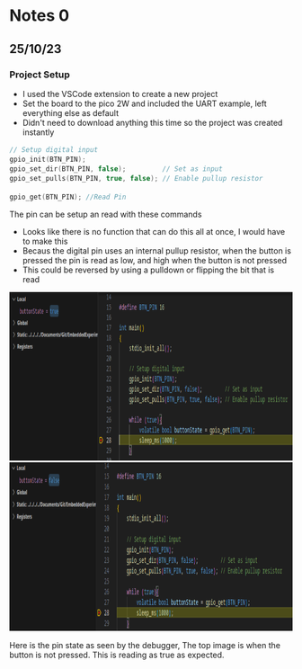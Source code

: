 # Notes 0

## 25/10/23

### Project Setup
- I used the VSCode extension to create a new project 
- Set the board to the pico 2W and included the UART example, left everything else as default
- Didn't need to download anything this time so the project was created instantly

``` C
// Setup digital input
gpio_init(BTN_PIN);
gpio_set_dir(BTN_PIN, false);         // Set as input
gpio_set_pulls(BTN_PIN, true, false); // Enable pullup resistor

gpio_get(BTN_PIN); //Read Pin
```   
The pin can be setup an read with these commands
- Looks like there is no function that can do this all at once, I would have to make this
- Becaus the digital pin uses an internal pullup resistor, when the button is pressed the pin is read as low, and high when the button is not pressed
- This could be reversed by using a pulldown or flipping the bit that is read

<img src="./Images/Test-Button-Unpressed.png" height = "300">


<img src="./Images/Test-Button-Pressed.png" height = "300">

Here is the pin state as seen by the debugger, The top image is when the button is not pressed. This is reading as true as expected.

